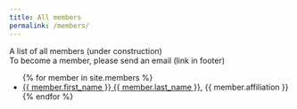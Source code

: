 ```yaml
---
title: All members
permalink: /members/
---
```


A list of all members (under construction)  
To become a member, please send an email (link in footer)


<ul>
  {% for member in site.members %}
    <li>
      <a href="{{ member.url }}"> {{ member.first_name }} {{ member.last_name }}</a>, {{ member.affiliation }}
    </li>
  {% endfor %}
</ul>

